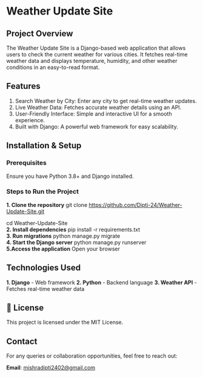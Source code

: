 # Weather Update Site

## Project Overview

The Weather Update Site is a Django-based web application that allows users to check the current weather for various cities. It fetches real-time weather data and displays temperature, humidity, and other weather conditions in an easy-to-read format.

## Features

1. Search Weather by City: Enter any city to get real-time weather updates.
2. Live Weather Data: Fetches accurate weather details using an API.
3. User-Friendly Interface: Simple and interactive UI for a smooth experience.
4. Built with Django: A powerful web framework for easy scalability.

## Installation & Setup

### Prerequisites

Ensure you have Python 3.8+ and Django installed.

### Steps to Run the Project
**1. Clone the repository**
git clone https://github.com/Dipti-24/Weather-Update-Site.git  

cd Weather-Update-Site  
**2. Install dependencies**
pip install -r requirements.txt  
**3. Run migrations**
python manage.py migrate  
**4. Start the Django server**
python manage.py runserver  
**5.Access the application**
Open your browser 

## Technologies Used
**1. Django** - Web framework
**2. Python**  - Backend language
**3. Weather API**  - Fetches real-time weather data

## 🔗 License
This project is licensed under the MIT License.

## Contact
For any queries or collaboration opportunities, feel free to reach out:

**Email**: mishradipti2402@gmail.com


 
